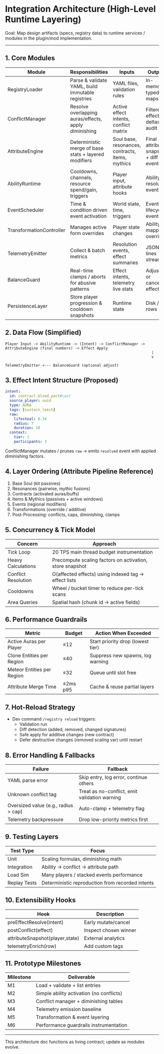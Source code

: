 # Integration Architecture (High-Level Runtime Layering)

Goal: Map design artifacts (specs, registry data) to runtime services / modules in the plugin/mod implementation.

---
## 1. Core Modules
| Module | Responsibilities | Inputs | Outputs |
|--------|------------------|--------|---------|
| RegistryLoader | Parse & validate YAML, build immutable registries | YAML files, validation rules | In-memory typed maps |
| ConflictManager | Resolve overlapping auras/effects, apply diminishing | Active effect intents, conflict matrix | Filtered effect deltas, audit log |
| AttributeEngine | Deterministic merge of base stats + layered modifiers | Soul base, resonances, contracts, items, mythics | Final attribute snapshot + diff events |
| AbilityRuntime | Cooldowns, channels, resource spend/gain, triggers | Player input, attribute hooks | Ability resolution events |
| EventScheduler | Time & condition driven event activation | World state, time, triggers | Event lifecycle events |
| TransformationController | Manages active form overrides | Player state changes | Ability mapping overrides |
| TelemetryEmitter | Collect & batch metrics | Resolution events, effect summaries | JSON lines stream |
| BalanceGuard | Real-time clamps / aborts for abusive patterns | Effect intents, telemetry live stats | Adjusted or canceled effect |
| PersistenceLayer | Store player progression & cooldown snapshots | Runtime state | Disk / DB rows |

## 2. Data Flow (Simplified)
```
Player Input -> AbilityRuntime -> (Intent) -> ConflictManager -> AttributeEngine (final numbers) -> Effect Apply
                                                                   |                          
                                                                   v                          
                                                           TelemetryEmitter <--- BalanceGuard (optional adjust)
```

## 3. Effect Intent Structure (Proposed)
```yaml
intent:
  id: contract.blood_pact#cast
  source_player: uuid
  type: AURA
  tags: [sustain_leech]
  raw:
    lifesteal: 0.34
    radius: 7
    duration: 10
  context:
    tier: 1
    participants: 3
```
ConflictManager mutates / prunes `raw` → emits `resolved` event with applied diminishing factors.

## 4. Layer Ordering (Attribute Pipeline Reference)
1. Base Soul (kit passives)
2. Resonances (pairwise, mythic fusions)
3. Contracts (activated auras/buffs)
4. Items & Mythics (passives + active windows)
5. Events (regional modifiers)
6. Transformations (override / additive)
7. Post-Processing: conflicts, caps, diminishing, clamps

## 5. Concurrency & Tick Model
| Concern | Approach |
|---------|----------|
| Tick Loop | 20 TPS main thread budget instrumentation |
| Heavy Calculations | Precompute scaling factors on activation, store snapshot |
| Conflict Resolution | O(affected effects) using indexed tag → effect lists |
| Cooldowns | Wheel / bucket timer to reduce per-tick scans |
| Area Queries | Spatial hash (chunk id → active fields) |

## 6. Performance Guardrails
| Metric | Budget | Action When Exceeded |
|--------|--------|----------------------|
| Active Auras per Player | ≤12 | Start priority drop (lowest tier) |
| Clone Entities per Region | ≤40 | Suppress new spawns, log warning |
| Meteor Entities per Region | ≤32 | Queue until slot free |
| Attribute Merge Time | ≤2ms p95 | Cache & reuse partial layers |

## 7. Hot-Reload Strategy
* Dev command `/registry reload` triggers:
  * Validation run
  * Diff detection (added, removed, changed signatures)
  * Safe apply for additive changes (new contract)
  * Defer destructive changes (removed scaling var) until restart

## 8. Error Handling & Fallbacks
| Failure | Fallback |
|---------|----------|
| YAML parse error | Skip entry, log error, continue others |
| Unknown conflict tag | Treat as no-conflict, emit validation warning |
| Oversized value (e.g., radius > cap) | Auto-clamp + telemetry flag |
| Telemetry backpressure | Drop low-priority metrics first |

## 9. Testing Layers
| Test Type | Focus |
|-----------|-------|
| Unit | Scaling formulas, diminishing math |
| Integration | Ability → conflict → attribute path |
| Load Sim | Many players / stacked events performance |
| Replay Tests | Deterministic reproduction from recorded intents |

## 10. Extensibility Hooks
| Hook | Description |
|------|-------------|
| preEffectResolve(intent) | Early mutate/cancel |
| postConflict(effect) | Inspect chosen winner |
| attributeSnapshot(player,state) | External analytics |
| telemetryEnrich(row) | Add custom tags |

## 11. Prototype Milestones
| Milestone | Deliverable |
|-----------|-------------|
| M1 | Load + validate + list entries |
| M2 | Simple ability activation (no conflicts) |
| M3 | Conflict manager + diminishing tables |
| M4 | Telemetry emission baseline |
| M5 | Transformation & event layering |
| M6 | Performance guardrails instrumentation |

---
This architecture doc functions as living contract; update as modules evolve.
